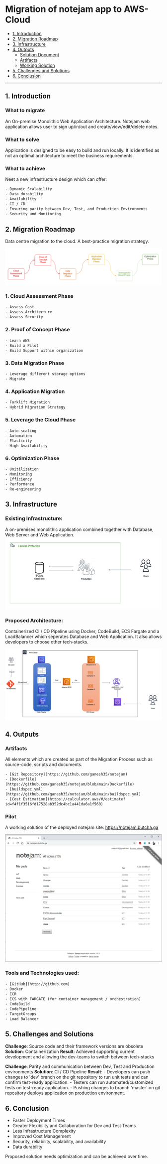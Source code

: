 # Migration of notejam app to AWS-Cloud
- [1. Introduction](#1-introduction)
- [2. Migration Roadmap](#2-migration-roadmap)
- [3. Infrastructure](#3-infrastructure)
- [4. Outputs](#4-outputs)
    - [Solution Document](#solution-document)
    - [Artifacts](#artifacts)
    - [Working Solution](#working-solution)    
- [5. Challenges and Solutions](#5-challenges-and-solutions)    
- [6. Conclusion](#6-conclusion)
--------------------------------------------

## 1. Introduction
### What to migrate
An On-premise Monolithic Web Application Architecture.
Notejam web application allows user to sign up/in/out and create/view/edit/delete notes.
### What to solve
Application is designed to be easy to build and run locally. It is identified as not an optimal architecture to meet the business requirements.
### What to achieve
Neet a new infrastructure design which can offer:

    - Dynamic Scalability 
    - Data durability
    - Availability
    - CI / CD
    - Ensuring parity between Dev, Test, and Production Environments
    - Security and Monitoring

## 2. Migration Roadmap
Data centre migration to the cloud.  A best-practice migration strategy.

![Existing Infrastructure](imgs/roadmap.png)

### 1. Cloud Assessment Phase
    - Assess Cost
    - Assess Architecture
    - Assess Security

### 2. Proof of Concept Phase
    - Learn AWS
    - Build a Pilot
    - Build Support within organization

### 3. Data Migration Phase
    - Leverage different storage options
    - Migrate

### 4. Application Migration
    - Forklift Migration
    - Hybrid Migration Strategy

### 5. Leverage the Cloud Phase
    - Auto-scaling
    - Automation
    - Elasticity
    - High Availability

### 6. Optimization Phase
    - Unitilization
    - Monitoring
    - Efficiency
    - Performance
    - Re-engineering

## 3. Infrastructure
### Existing Infrastructure:
A on-premises monolithic application combined together with Database, Web Server and Web Application. 
![Existing Infrastructure](imgs/architecture_1.png)

### Proposed Architecture:
Containerized CI / CD Pipeline using Docker, CodeBuild, ECS Fargate and a LoadBalancer which seperates Database and Web Application.  It also allows developers to choose other tech-stacks.

![Proposed Infrastructure](imgs/architecture_2.png)

## 4. Outputs
### Artifacts
All elements which are created as part of the Migration Process such as source-code, scripts and documents.
    
    - [Git Repository](https://github.com/ganesh35/notejam)
    - [Dockerfile](https://github.com/ganesh35/notejam/blob/main/Dockerfile)
    - [buildspec.yml](https://github.com/ganesh35/notejam/blob/main/buildspec.yml)
    - [Cost Estimation](https://calculator.aws/#/estimate?id=f4f1f3516fd17528ab352dc4bc1a441da6a1f560)
        
### Pilot
A working solution of the deployed notejam
site: https://notejam.butcha.ga

![notejam](imgs/notejam_web.png)


### Tools and Technologies used:
    
    - [GitHub](http://github.com)
    - Docker
    - ECR
    - ECS with FARGATE (for container management / orchestration)
    - CodeBuild
    - CodePipeline
    - TargetGroups
    - Load Balancer

## 5. Challenges and Solutions

**Challenge**: Source code and their framework versions are obsolete
**Solution**: Containerization 
**Result**: Achieved supporting current development and allowing the dev-teams to switch between tech-stacks

**Challenge**: Parity and communication between Dev, Test and Production environments
**Solution**: CI / CD Pipeline
**Result**: 
    - Developers can push changes to 'dev' branch on the git repository to run unit tests and can confirm test-ready application.
    - Testers can run automated/customized tests on test-ready application.
    - Pushing changes to branch 'master' on git repository deploys application on production environment.

## 6. Conclusion
- Faster Deployment Times
- Greater Flexibility and Collaboration for Dev and Test Teams
- Less Infrastructure Complexity
- Improved Cost Management
- Security, reliability, scalability, and availability
- Data durability

Proposed solution needs optimization and can be achieved over time.
